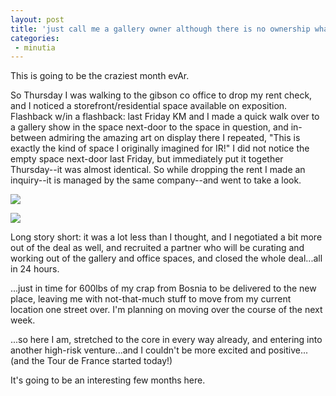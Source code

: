 ```yaml
---
layout: post
title: 'just call me a gallery owner although there is no ownership whatsoever '
categories:
 - minutia
---
```


This is going to be the craziest month evAr.

So Thursday I was walking to the gibson co office to drop my rent check, and I noticed a storefront/residential space available on exposition. Flashback w/in a flashback: last Friday KM and I made a quick walk over to a gallery show in the space next-door to the space in question, and in-between admiring the amazing art on display there I repeated, "This is exactly the kind of space I originally imagined for IR!" I did not notice the empty space next-door last Friday, but immediately put it together Thursday--it was almost identical. So while dropping the rent I made an inquiry--it is managed by the same company--and went to take a look.

![]({{site.url}}/assets/2004/07/DSCN2778.jpg)

![]({{site.url}}/assets/2004/07/DSCN2780.jpg)

Long story short: it was a lot less than I thought, and I negotiated a bit more out of the deal as well, and recruited a partner who will be curating and working out of the gallery and office spaces, and closed the whole deal...all in 24 hours.

...just in time for 600lbs of my crap from Bosnia to be delivered to the new place, leaving me with not-that-much stuff to move from my current location one street over. I'm planning on moving over the course of the next week.

...so here I am, stretched to the core in every way already, and entering into another high-risk venture...and I couldn't be more excited and positive...(and the Tour de France started today!)

It's going to be an interesting few months here.
